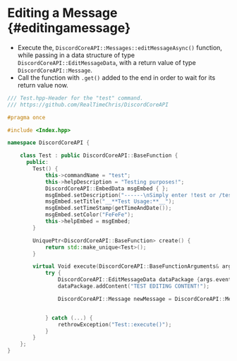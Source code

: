 Editing a Message {#editingamessage}
============
- Execute the, `DiscordCoreAPI::Messages::editMessageAsync()` function, while passing in a data structure of type `DiscordCoreAPI::EditMessageData`, with a return value of type `DiscordCoreAPI::Message`.
- Call the function with `.get()` added to the end in order to wait for its return value now.

```cpp
/// Test.hpp-Header for the "test" command.
/// https://github.com/RealTimeChris/DiscordCoreAPI

#pragma once

#include <Index.hpp>

namespace DiscordCoreAPI {

	class Test : public DiscordCoreAPI::BaseFunction {
	  public:
		Test() {
			this->commandName = "test";
			this->helpDescription = "Testing purposes!";
			DiscordCoreAPI::EmbedData msgEmbed { };
			msgEmbed.setDescription("------\nSimply enter !test or /test!\n------");
			msgEmbed.setTitle("__**Test Usage:**__");
			msgEmbed.setTimeStamp(getTimeAndDate());
			msgEmbed.setColor("FeFeFe");
			this->helpEmbed = msgEmbed;
		}

		UniquePtr<DiscordCoreAPI::BaseFunction> create() {
			return std::make_unique<Test>();
		}

		virtual Void execute(DiscordCoreAPI::BaseFunctionArguments& args) {
			try {
				DiscordCoreAPI::EditMessageData dataPackage {args.eventData};
				dataPackage.addContent("TEST EDITING CONTENT!");

				DiscordCoreAPI::Message newMessage = DiscordCoreAPI::Messages::editMessageAsync(dataPackage).get();


			} catch (...) {
				rethrowException("Test::execute()");
			}
		}
	};
}
```
